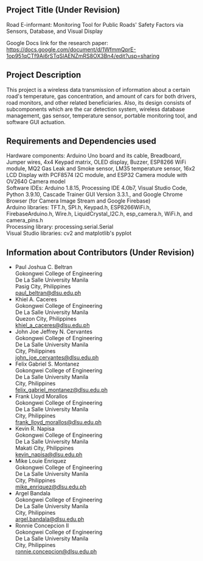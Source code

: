 ## Project Title (Under Revision) ##
Road E-informant: Monitoring Tool for Public Roads' Safety Factors via Sensors, Database, and Visual Display<br/>

Google Docs link for the research paper: https://docs.google.com/document/d/1WfmmQprE-1op951qCTf9Ai6rSTqSlAENZmRS8OX3Bn4/edit?usp=sharing

## Project Description ##
This project is a wireless data transmission of information about a certain road's temperature, gas concentration, and amount of cars for both drivers, road monitors, and other related beneficiaries. Also, its design consists of subcomponents which are the car detection system, wireless database management, gas sensor, temperature sensor, portable monitoring tool, and software GUI actuation.

## Requirements and Dependencies used ##
Hardware components: Arduino Uno board and its cable, Breadboard, Jumper wires, 4x4 Keypad matrix, OLED display, Buzzer, ESP8266 WiFi module, MQ2 Gas Leak and Smoke sensor, LM35 temperature sensor, 16x2 LCD Display with PCF8574 I2C module, and ESP32 Camera module with OV2640 Camera model<br/>
Software IDEs: Arduino 1.8.15, Processing IDE 4.0b7, Visual Studio Code, Python 3.9.10, Cascade Trainer GUI Version 3.3.1., and Google Chrome Browser (for Camera Image Stream and Google Firebase)<br/>
Arduino libraries: TFT.h, SPI.h, Keypad.h, ESP8266WiFi.h, FirebaseArduino.h, Wire.h, LiquidCrystal_I2C.h, esp_camera.h, WiFi.h, and camera_pins.h<br/>
Processing library: processing.serial.Serial<br/>
Visual Studio libraries: cv2 and matplotlib's pyplot<br/>

## Information about Contributors (Under Revision) ##
- Paul Joshua C. Beltran<br/>
Gokongwei College of Engineering<br/>
De La Salle University Manila<br/>
Pasig City, Philippines<br/>
paul_beltran@dlsu.edu.ph<br/>
- Khiel A. Caceres<br/>
Gokongwei College of Engineering<br/>
De La Salle University Manila<br/>
Quezon City, Philippines<br/>
khiel_a_caceres@dlsu.edu.ph<br/>
- John Joe Jeffrey N. Cervantes<br/>
Gokongwei College of Engineering<br/>
De La Salle University Manila<br/>
City, Philippines<br/>
john_joe_cervantes@dlsu.edu.ph<br/>
- Felix Gabriel S. Montanez<br/>
Gokongwei College of Engineering<br/>
De La Salle University Manila<br/>
City, Philippines<br/>
felix_gabriel_montanez@dlsu.edu.ph<br/>
- Frank Lloyd Morallos<br/>
Gokongwei College of Engineering<br/>
De La Salle University Manila<br/>
City, Philippines<br/>
frank_lloyd_morallos@dlsu.edu.ph<br/>
- Kevin R. Napisa<br/>
Gokongwei College of Engineering<br/>
De La Salle University Manila<br/>
Makati City, Philippines<br/>
kevin_napisa@dlsu.edu.ph<br/>
- Mike Louie Enriquez<br/>
Gokongwei College of Engineering<br/>
De La Salle University Manila<br/>
City, Philippines<br/>
mike_enriquez@dlsu.edu.ph<br/>
- Argel Bandala<br/>
Gokongwei College of Engineering<br/>
De La Salle University Manila<br/>
City, Philippines<br/>
argel.bandala@dlsu.edu.ph<br/>
- Ronnie Concepcion II<br/>
Gokongwei College of Engineering<br/>
De La Salle University Manila<br/>
City, Philippines<br/>
ronnie.concepcion@dlsu.edu.ph<br/>
